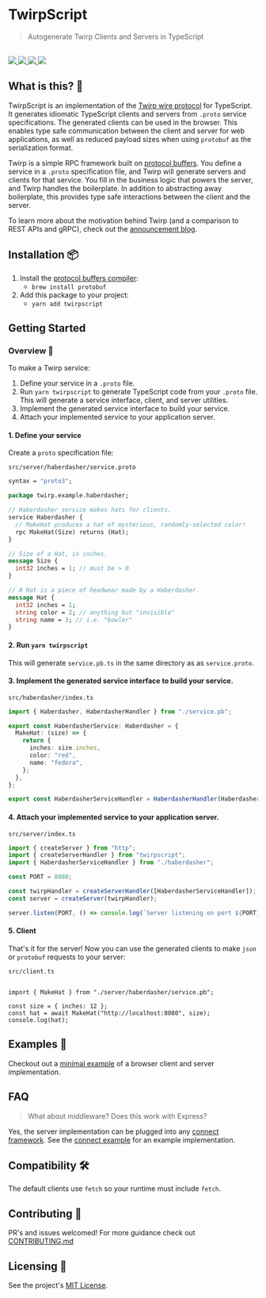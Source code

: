 # TwirpScript

<blockquote>Autogenerate Twirp Clients and Servers in TypeScript</blockquote>

<br />

<a href="https://www.npmjs.com/package/twirpscript">
  <img src="https://img.shields.io/npm/v/twirpscript.svg">
</a>
<a href="https://github.com/tatethurston/twirpscript/blob/master/LICENSE">
  <img src="https://img.shields.io/npm/l/twirpscript.svg">
</a>
<a href="https://www.npmjs.com/package/twirpscript">
  <img src="https://img.shields.io/npm/dy/twirpscript.svg">
</a>
<a href="https://github.com/tatethurston/twirpscript/actions/workflows/ci.yml">
  <img src="https://github.com/tatethurston/twirpscript/actions/workflows/ci.yml/badge.svg">
</a>

## What is this? 🧐

TwirpScript is an implementation of the [Twirp wire protocol](https://github.com/twitchtv/twirp/blob/main/PROTOCOL.md) for TypeScript. It generates idiomatic TypeScript clients and servers from `.proto` service specifications. The generated clients can be used in the browser. This enables type safe communication between the client and server for web applications, as well as reduced payload sizes when using `protobuf` as the serialization format.

Twirp is a simple RPC framework built on [protocol buffers](https://developers.google.com/protocol-buffers/). You define a service in a `.proto` specification file, and Twirp will generate servers and clients for that service. You fill in the business logic that powers the server, and Twirp handles the boilerplate. In addition to abstracting away boilerplate, this provides type safe interactions between the client and the server.

To learn more about the motivation behind Twirp (and a comparison to REST APIs and gRPC), check out the [announcement blog](https://blog.twitch.tv/en/2018/01/16/twirp-a-sweet-new-rpc-framework-for-go-5f2febbf35f/).

## Installation 📦

1. Install the [protocol buffers compiler](https://developers.google.com/protocol-buffers):
   - `brew install protobuf`
1. Add this package to your project:
   - `yarn add twirpscript`

## Getting Started

### Overview 📖

To make a Twirp service:

1. Define your service in a `.proto` file.
2. Run `yarn twirpscript` to generate TypeScript code from your `.proto` file. This will generate a service interface, client, and server utilities.
3. Implement the generated service interface to build your service.
4. Attach your implemented service to your application server.

#### 1. Define your service

Create a `proto` specification file:

`src/server/haberdasher/service.proto`

```protobuf
syntax = "proto3";

package twirp.example.haberdasher;

// Haberdasher service makes hats for clients.
service Haberdasher {
  // MakeHat produces a hat of mysterious, randomly-selected color!
  rpc MakeHat(Size) returns (Hat);
}

// Size of a Hat, in inches.
message Size {
  int32 inches = 1; // must be > 0
}

// A Hat is a piece of headwear made by a Haberdasher.
message Hat {
  int32 inches = 1;
  string color = 2; // anything but "invisible"
  string name = 3; // i.e. "bowler"
}
```

#### 2. Run `yarn twirpscript`

This will generate `service.pb.ts` in the same directory as as `service.proto`.

#### 3. Implement the generated service interface to build your service.

`src/haberdasher/index.ts`

```ts
import { Haberdasher, HaberdasherHandler } from "./service.pb";

export const HaberdasherService: Haberdasher = {
  MakeHat: (size) => {
    return {
      inches: size.inches,
      color: "red",
      name: "fedora",
    };
  },
};

export const HaberdasherServiceHandler = HaberdasherHandler(HaberdasherService);
```

#### 4. Attach your implemented service to your application server.

`src/server/index.ts`

```ts
import { createServer } from "http";
import { createServerHandler } from "twirpscript";
import { HaberdasherServiceHandler } from "./haberdasher";

const PORT = 8080;

const twirpHandler = createServerHandler([HaberdasherServiceHandler]);
const server = createServer(twirpHandler);

server.listen(PORT, () => console.log(`Server listening on port ${PORT}`));
```

#### 5. Client

That's it for the server! Now you can use the generated clients to make `json` or `protobuf` requests to your server:

`src/client.ts`

```

import { MakeHat } from "./server/haberdasher/service.pb";

const size = { inches: 12 };
const hat = await MakeHat("http://localhost:8080", size);
console.log(hat);
```

## Examples 🚀

Checkout out a [minimal example](https://github.com/tatethurston/twirpscript/blob/main/examples/basic) of a browser client and server implementation.

## FAQ

> What about middleware? Does this work with Express?

Yes, the server implementation can be plugged into any [connect framework](https://www.npmjs.com/package/connect). See the [connect example](https://github.com/tatethurston/twirpscript/blob/main/examples/connect) for an example implementation.

## Compatibility 🛠

The default clients use `fetch` so your runtime must include `fetch`.

## Contributing 👫

PR's and issues welcomed! For more guidance check out [CONTRIBUTING.md](https://github.com/tatethurston/twirpscript/blob/main/CONTRIBUTING.md)

## Licensing 📃

See the project's [MIT License](https://github.com/tatethurston/twirpscript/blob/main/LICENSE).
